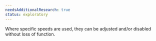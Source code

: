 ```yaml
---
needsAdditionalResearch: true
status: exploratory
---
```


Where specific speeds are used, they can be adjusted and/or disabled without loss of function.
